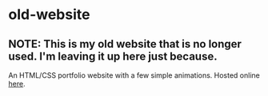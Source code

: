 # old-website

## NOTE: This is my old website that is no longer used. I'm leaving it up here just because. 

An HTML/CSS portfolio website with a few simple animations. Hosted online [here](https://tim-steg.github.io/).
